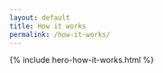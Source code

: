 ```yaml
---
layout: default
title: How it works
permalink: /how-it-works/
---
```

{% include hero-how-it-works.html %}
